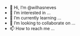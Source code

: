 - 👋 Hi, I’m @wilhasneves
- 👀 I’m interested in ...
- 🌱 I’m currently learning ...
- 💞️ I’m looking to collaborate on ...
- 📫 How to reach me ...

<!---
wilhasneves/wilhasneves is a ✨ special ✨ repository because its `README.md` (this file) appears on your GitHub profile.
You can click the Preview link to take a look at your changes.
--->
